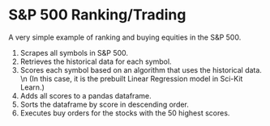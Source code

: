 # S&P 500 Ranking/Trading
A very simple example of ranking and buying equities in the S&amp;P 500.

1. Scrapes all symbols in S&P 500.
2. Retrieves the historical data for each symbol.
3. Scores each symbol based on an algorithm that uses the historical data. \n
(In this case, it is the prebuilt Linear Regression model in Sci-Kit Learn.)
4. Adds all scores to a pandas dataframe.
5. Sorts the dataframe by score in descending order.
6. Executes buy orders for the stocks with the 50 highest scores.
